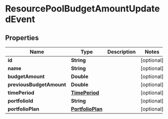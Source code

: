 
# ResourcePoolBudgetAmountUpdatedEvent

## Properties
Name | Type | Description | Notes
------------ | ------------- | ------------- | -------------
**id** | **String** |  |  [optional]
**name** | **String** |  |  [optional]
**budgetAmount** | **Double** |  |  [optional]
**previousBudgetAmount** | **Double** |  |  [optional]
**timePeriod** | [**TimePeriod**](TimePeriod.md) |  |  [optional]
**portfolioId** | **String** |  |  [optional]
**portfolioPlan** | [**PortfolioPlan**](PortfolioPlan.md) |  |  [optional]



